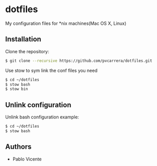 dotfiles
========

My configuration files for *nix machines(Mac OS X, Linux)

## Installation

Clone the repository:

```sh
$ git clone --recursive https://github.com/pvcarrera/dotfiles.git
```

Use stow to sym link the conf files you need

```sh
$ cd ~/dotfiles
$ stow bash
$ stow bin
```

## Unlink configuration

Unlink bash configuration example:

```sh
$ cd ~/dotfiles
$ stow bash
```

## Authors

- Pablo Vicente

